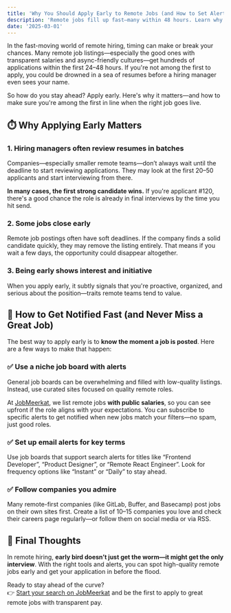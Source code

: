 ```yaml
---
title: 'Why You Should Apply Early to Remote Jobs (and How to Set Alerts)'
description: 'Remote jobs fill up fast—many within 48 hours. Learn why applying early gives you a competitive edge and how to set alerts so you never miss a great opportunity.'
date: '2025-03-01'
---
```


In the fast-moving world of remote hiring, timing can make or break your chances. Many remote job listings—especially the good ones with transparent salaries and async-friendly cultures—get hundreds of applications within the first 24–48 hours. If you're not among the first to apply, you could be drowned in a sea of resumes before a hiring manager even sees your name.

So how do you stay ahead? Apply early. Here's why it matters—and how to make sure you're among the first in line when the right job goes live.

## ⏱️ Why Applying Early Matters

### 1. **Hiring managers often review resumes in batches**

Companies—especially smaller remote teams—don’t always wait until the deadline to start reviewing applications. They may look at the first 20–50 applicants and start interviewing from there.

**In many cases, the first strong candidate wins.** If you're applicant #120, there's a good chance the role is already in final interviews by the time you hit send.

### 2. **Some jobs close early**

Remote job postings often have soft deadlines. If the company finds a solid candidate quickly, they may remove the listing entirely. That means if you wait a few days, the opportunity could disappear altogether.

### 3. **Being early shows interest and initiative**

When you apply early, it subtly signals that you're proactive, organized, and serious about the position—traits remote teams tend to value.

## 🔔 How to Get Notified Fast (and Never Miss a Great Job)

The best way to apply early is to **know the moment a job is posted**. Here are a few ways to make that happen:

### ✅ Use a niche job board with alerts

General job boards can be overwhelming and filled with low-quality listings. Instead, use curated sites focused on quality remote roles.

At [JobMeerkat](https://jobmeerkat.com), we list remote jobs **with public salaries**, so you can see upfront if the role aligns with your expectations. You can subscribe to specific alerts to get notified when new jobs match your filters—no spam, just good roles.

### ✅ Set up email alerts for key terms

Use job boards that support search alerts for titles like “Frontend Developer”, “Product Designer”, or “Remote React Engineer”. Look for frequency options like “Instant” or “Daily” to stay ahead.

### ✅ Follow companies you admire

Many remote-first companies (like GitLab, Buffer, and Basecamp) post jobs on their own sites first. Create a list of 10–15 companies you love and check their careers page regularly—or follow them on social media or via RSS.

## 🧭 Final Thoughts

In remote hiring, **early bird doesn’t just get the worm—it might get the only interview**. With the right tools and alerts, you can spot high-quality remote jobs early and get your application in before the flood.

Ready to stay ahead of the curve?  
👉 [Start your search on JobMeerkat](https://jobmeerkat.com) and be the first to apply to great remote jobs with transparent pay.
